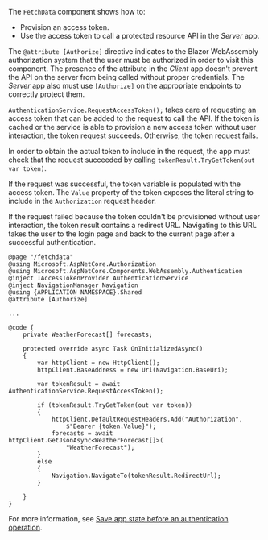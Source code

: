 The `FetchData` component shows how to:

* Provision an access token.
* Use the access token to call a protected resource API in the *Server* app.

The `@attribute [Authorize]` directive indicates to the Blazor WebAssembly authorization system that the user must be authorized in order to visit this component. The presence of the attribute in the *Client* app doesn't prevent the API on the server from being called without proper credentials. The *Server* app also must use `[Authorize]` on the appropriate endpoints to correctly protect them.

`AuthenticationService.RequestAccessToken();` takes care of requesting an access token that can be added to the request to call the API. If the token is cached or the service is able to provision a new access token without user interaction, the token request succeeds. Otherwise, the token request fails.

In order to obtain the actual token to include in the request, the app must check that the request succeeded by calling `tokenResult.TryGetToken(out var token)`. 

If the request was successful, the token variable is populated with the access token. The `Value` property of the token exposes the literal string to include in the `Authorization` request header.

If the request failed because the token couldn't be provisioned without user interaction, the token result contains a redirect URL. Navigating to this URL takes the user to the login page and back to the current page after a successful authentication.

```razor
@page "/fetchdata"
@using Microsoft.AspNetCore.Authorization
@using Microsoft.AspNetCore.Components.WebAssembly.Authentication
@inject IAccessTokenProvider AuthenticationService
@inject NavigationManager Navigation
@using {APPLICATION NAMESPACE}.Shared
@attribute [Authorize]

...

@code {
    private WeatherForecast[] forecasts;

    protected override async Task OnInitializedAsync()
    {
        var httpClient = new HttpClient();
        httpClient.BaseAddress = new Uri(Navigation.BaseUri);

        var tokenResult = await AuthenticationService.RequestAccessToken();

        if (tokenResult.TryGetToken(out var token))
        {
            httpClient.DefaultRequestHeaders.Add("Authorization", 
                $"Bearer {token.Value}");
            forecasts = await httpClient.GetJsonAsync<WeatherForecast[]>(
                "WeatherForecast");
        }
        else
        {
            Navigation.NavigateTo(tokenResult.RedirectUrl);
        }

    }
}
```

For more information, see [Save app state before an authentication operation](xref:security/blazor/webassembly/additional-scenarios#save-app-state-before-an-authentication-operation).
